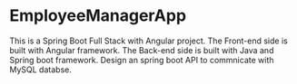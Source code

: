 # EmployeeManagerApp

This is a Spring Boot Full Stack with Angular project.
The Front-end side is built with Angular framework.
The Back-end side is built with Java and Spring boot framework. Design an spring boot API to commnicate with MySQL databse. 
